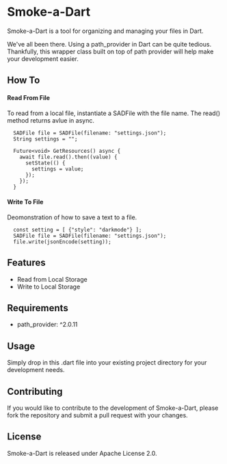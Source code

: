 # Smoke-a-Dart

Smoke-a-Dart is a tool for organizing and managing your files in Dart.

We've all been there. Using a path_provider in Dart can be quite tedious.
Thankfully, this wrapper class built on top of path provider will help make your development easier.

## How To
#### Read From File
To read from a local file, instantiate a SADFile with the file name.
The read() method returns avlue in async.
```
  SADFile file = SADFile(filename: "settings.json");
  String settings = "";
  
  Future<void> GetResources() async {
    await file.read().then((value) {
      setState(() {
        settings = value;
      });
    });
  }
```

#### Write To File
Deomonstration of how to save a text to a file.
```
  const setting = [ {"style": "darkmode"} ];
  SADFile file = SADFile(filename: "settings.json");
  file.write(jsonEncode(setting));
```

## Features
* Read from Local Storage
* Write to Local Storage

## Requirements
* path_provider: ^2.0.11

## Usage
Simply drop in this .dart file into your existing project directory for your development needs.

## Contributing
If you would like to contribute to the development of Smoke-a-Dart, please fork the repository and submit a pull request with your changes.

## License
Smoke-a-Dart is released under Apache License 2.0.
